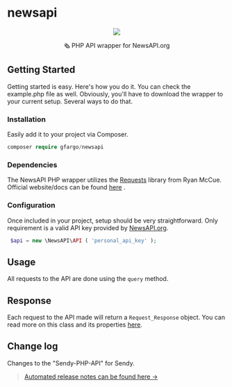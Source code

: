 # newsapi


<div align="center">

<img align="center" src="https://i.imgur.com/BF5u3Ol.png" />

<p>🗞 PHP API wrapper for NewsAPI.org</p>

</div>

## Getting Started

Getting started is easy. Here's how you do it. You can check the example.php file as well. Obviously, you'll have to download the wrapper to your current setup. Several ways to do that.



### Installation

Easily add it to your project via Composer.

```php
composer require gfargo/newsapi
```



### Dependencies

The NewsAPI PHP wrapper utilizes the [Requests](https://github.com/rmccue/requests) library from Ryan McCue.  Official website/docs can be found [here](http://requests.ryanmccue.info/)   .



### Configuration

Once included in your project, setup should be very straightforward.  Only requirement is a valid API key provided by [NewsAPI.org](NewsAPI.org/account/).

```php
 $api = new \NewsAPI\API ( 'personal_api_key' );
 ```



## Usage

All requests to the API are done using the `query` method.   



## Response

Each request to the API made will return a `Request_Response` object.  You can read more on this class and its properties [here](http://requests.ryanmccue.info/api/class-Requests_Response.html).

## Change log

Changes to the "Sendy-PHP-API" for Sendy.

> [Automated release notes can be found here →](https://github.com/gfargo/newsapi/releases)

